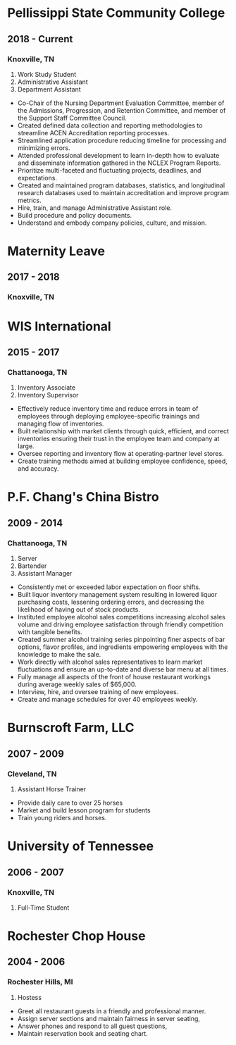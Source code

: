 # Pellissippi State Community College
## 2018 - Current
### Knoxville, TN

1. Work Study Student
2. Administrative Assistant
3. Department Assistant

* Co-Chair of the Nursing Department Evaluation Committee, member of the Admissions, Progression, and Retention Committee, and member of the Support Staff Committee Council.
*	Created defined data collection and reporting methodologies to streamline ACEN Accreditation reporting processes.
*	Streamlined application procedure reducing timeline for processing and minimizing errors.
*	Attended professional development to learn in-depth how to evaluate and disseminate information gathered in the NCLEX Program Reports.
*	Prioritize multi-faceted and fluctuating projects, deadlines, and expectations.
*	Created and maintained program databases, statistics, and longitudinal research databases used to maintain accreditation and improve program metrics. 
*	Hire, train, and manage Administrative Assistant role. 
*	Build procedure and policy documents.
*	Understand and embody company policies, culture, and mission.

# Maternity Leave
## 2017 - 2018
### Knoxville, TN

# WIS International
## 2015 - 2017
### Chattanooga, TN

1. Inventory Associate
2. Inventory Supervisor

*	Effectively reduce inventory time and reduce errors in team of employees through deploying employee-specific trainings and managing flow of inventories. 
*	Built relationship with market clients through quick, efficient, and correct inventories ensuring their trust in the employee team and company at large.
*	Oversee reporting and inventory flow at operating-partner level stores.
*	Create training methods aimed at building employee confidence, speed, and accuracy.

# P.F. Chang's China Bistro
## 2009 - 2014
### Chattanooga, TN

1. Server
2. Bartender
3. Assistant Manager

*	Consistently met or exceeded labor expectation on floor shifts. 
*	Built liquor inventory management system resulting in lowered liquor purchasing costs, lessening ordering errors, and decreasing the likelihood of having out of stock products.
*	Instituted employee alcohol sales competitions increasing alcohol sales volume and driving employee satisfaction through friendly competition with tangible benefits. 
*	Created summer alcohol training series pinpointing finer aspects of bar options, flavor profiles, and ingredients empowering employees with the knowledge to make the sale. 
*	Work directly with alcohol sales representatives to learn market fluctuations and ensure an up-to-date and diverse bar menu at all times. 
*	Fully manage all aspects of the front of house restaurant workings during average weekly sales of $65,000.
*	Interview, hire, and oversee training of new employees.
*	Create and manage schedules for over 40 employees weekly.

# Burnscroft Farm, LLC
## 2007 - 2009
### Cleveland, TN

1. Assistant Horse Trainer

*	Provide daily care to over 25 horses
*	Market and build lesson program for students
*	Train young riders and horses.

# University of Tennessee
## 2006 - 2007
### Knoxville, TN

1. Full-Time Student

# Rochester Chop House
## 2004 - 2006
### Rochester Hills, MI

1. Hostess

*	Greet all restaurant guests in a friendly and professional manner.
*	Assign server sections and maintain fairness in server seating,
*	Answer phones and respond to all guest questions,
*	Maintain reservation book and seating chart.
